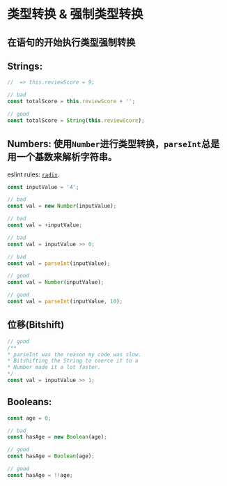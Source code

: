 # 类型转换 & 强制类型转换

## 在语句的开始执行类型强制转换

## Strings:

```javascript
//  => this.reviewScore = 9;

// bad
const totalScore = this.reviewScore + '';

// good
const totalScore = String(this.reviewScore);
```

## Numbers: 使用`Number`进行类型转换，`parseInt`总是用一个基数来解析字符串。

eslint rules: [`radix`](http://eslint.org/docs/rules/radix).

```javascript
const inputValue = '4';

// bad
const val = new Number(inputValue);

// bad
const val = +inputValue;

// bad
const val = inputValue >> 0;

// bad
const val = parseInt(inputValue);

// good
const val = Number(inputValue);

// good
const val = parseInt(inputValue, 10);
```

## 位移(Bitshift)

```javascript
// good
/**
* parseInt was the reason my code was slow.
* Bitshifting the String to coerce it to a
* Number made it a lot faster.
*/
const val = inputValue >> 1;
```

## Booleans:

```javascript
const age = 0;

// bad
const hasAge = new Boolean(age);

// good
const hasAge = Boolean(age);

// good
const hasAge = !!age;
```

